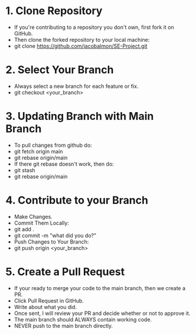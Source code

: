 # 1. Clone Repository

- If you're contributing to a repository you don't own, first fork it on GitHub.
- Then clone the forked repository to your local machine:
- git clone https://github.com/jacobalmon/SE-Project.git

# 2. Select Your Branch

- Always select a new branch for each feature or fix.
- git checkout <your_branch>

# 3. Updating Branch with Main Branch

- To pull changes from github do:
- git fetch origin main
- git rebase origin/main
- If there git rebase doesn't work, then do:
- git stash
- git rebase origin/main

# 4. Contribute to your Branch

- Make  Changes.
- Commit Them Locally:
- git add .
- git commit -m "what did you do?"
- Push Changes to Your Branch:
- git push origin <your_branch>

# 5. Create a Pull Request

- If your ready to merge your code to the main branch, then we create a PR.
- Click Pull Request in GitHub.
- Write about what you did.
- Once sent, I will review your PR and decide whether or not to approve it.
- The main branch should ALWAYS contain working code.
- NEVER push to the main branch directly.

